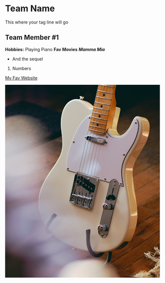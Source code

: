 # Team Name 
This where your tag line will go

## Team Member #1 
**Hobbies:** Playing Piano
**Fav Movies**
***Mamma Mia***
- And the sequel
1. Numbers


[My Fav Website](https://www.apple.com/ca/)

![fender telecaster guitar](images/tele.jpg) 
